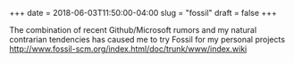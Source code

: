 +++
date = 2018-06-03T11:50:00-04:00
slug = "fossil"
draft = false
+++

The combination of recent Github/Microsoft rumors and my
natural contrarian tendencies has caused me to try Fossil for my personal
projects <http://www.fossil-scm.org/index.html/doc/trunk/www/index.wiki>
